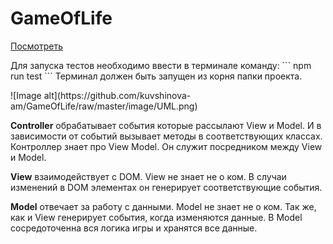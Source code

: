 # GameOfLife
<a href="https://kuvshinova-am.github.io/GameOfLife/">Посмотреть</a>
<p> Для запуска тестов необходимо ввести в терминале команду:
```
 npm run test 
```
Терминал должен быть запущен из корня папки проекта.
</p>
![Image alt](https://github.com/kuvshinova-am/GameOfLife/raw/master/image/UML.png)

<p><strong>Controller</strong> обрабатывает события которые рассылают View и Model. И в зависимости от событий вызывает методы в соответствующих классах. Контроллер знает про View Model. Он служит посредником между View и Model.
</p>

<p><strong>View</strong> взаимодействует с DOM. View не знает не о ком. В случаи изменений в DOM элементах он генерирует соответствующие события. 
</p>

<p><strong>Model</strong> отвечает за работу с данными. Model не знает не о ком. Так же, как и View генерирует события, когда изменяются данные.  В Model сосредоточенна вся логика игры и хранятся все данные. 
</p>